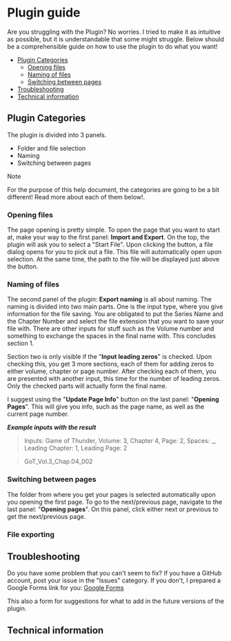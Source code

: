 # Plugin guide

Are you struggling with the Plugin? No worries. I tried to make it as intuitive as possible, but it is understandable
that some might struggle. Below should be a comprehensible guide on how to use the plugin to do what you want!

- [Plugin Categories](#plugin-categories)
    - [Opening files](#opening-files)
    - [Naming of files](#naming-of-files)
    - [Switching between pages](#switching-between-pages)
- [Troubleshooting](#troubleshooting)
- [Technical information](#technical-information)

## Plugin Categories

The plugin is divided into 3 panels.

- Folder and file selection
- Naming
- Switching between pages

> [!NOTE]
> For the purpose of this help document, the categories are going to be a bit different! Read more about each of
> them below!.

### Opening files

The page opening is pretty simple. To open the page that you want to start at, make your way to the first panel:
**Import and Export**. On the top, the plugin will ask you to select a "Start File". Upon clicking the button, a file
dialog opens for you to pick out a file. This file will automatically open upon selection. At the same time, the path to
the file will be displayed just above the button.

### Naming of files

The second panel of the plugin: **Export naming** is all about naming. The naming is divided into two main parts. One is
the input type, where you give information for the file saving. You are obligated to put the Series Name and the Chapter
Number and select the file extension that you want to save your file with. There are other inputs for stuff such as
the Volume number and something to exchange the spaces in the final name with. This concludes section 1.

Section two is only visible if the "**Input leading zeros**" is checked. Upon checking this, you get 3 more sections,
each of them for adding zeros to either volume, chapter or page number. After checking each of them, you are presented
with another input, this time for the number of leading zeros. Only the checked parts will actually form the final name.

I suggest using the "**Update Page Info**" button on the last panel: "**Opening Pages**". This will give you info, such
as the page name, as well as the current page number.

***Example inputs with the result***
> Inputs: Game of Thunder, Volume: 3, Chapter 4, Page: 2, Spaces: _, Leading Chapter: 1, Leading Page: 2

> GoT_Vol.3_Chap.04_002

### Switching between pages

The folder from where you get your pages is selected automatically upon you opening the first page. To go to the
next/previous page, navigate to the last panel: "**Opening pages**". On this panel, click either next or previous to get
the next/previous page. 

### File exporting

## Troubleshooting

Do you have some problem that you can't seem to fix? If you have a GitHub account, post your issue in the "Issues"
category. If you don't, I prepared a Google Forms link for you: [Google Forms](https://forms.gle/vFsgWuz1tSaNtiuK6)

This also a form for suggestions for what to add in the future versions of the plugin.

## Technical information